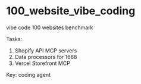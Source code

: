 # 100_website_vibe_coding
vibe code 100 websites benchmark

Tasks: 

1. Shopify API MCP servers
2. Data processors for 1688
3. Vercel Storefront MCP

Key: coding agent 
